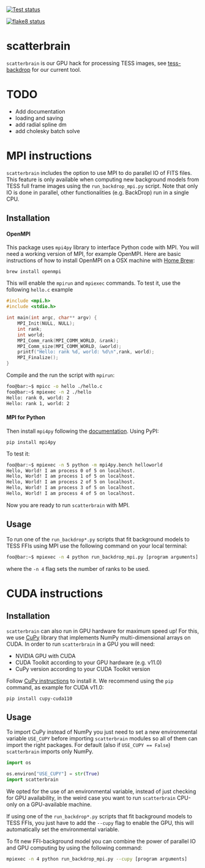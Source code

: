<a href="https://github.com/christinahedges/scatterbrain/workflows/tests.yml"><img src="https://github.com/christinahedges/scatterbrain/workflows/pytest/badge.svg" alt="Test status"/></a>

<a href="https://github.com/christinahedges/scatterbrain/workflows/flake8.yml"><img src="https://github.com/christinahedges/scatterbrain/workflows/flake8/badge.svg" alt="flake8 status"/></a>

# scatterbrain

`scatterbrain` is our GPU hack for processing TESS images, see [tess-backdrop](https://ssdatalab.github.io/tess-backdrop/) for our current tool.

# TODO

* Add documentation
* loading and saving
* add radial spline dm
* add cholesky batch solve

# MPI instructions

`scatterbrain` includes the option to use MPI to do parallel IO of FITS files. This feature is only available when computing new background models from TESS full frame images using the `run_backdrop_mpi.py` script. Note that only IO is done in parallel, other functionalities (e.g. BackDrop) run in a single CPU.

## Installation

#### OpenMPI
This package uses `mpi4py` library to interface Python code with MPI. You will need a working version of MPI, for example OpenMPI. Here are basic instructions of how to install OpenMPI on a OSX machine with [Home Brew](https://formulae.brew.sh/formula/open-mpi):

```
brew install openmpi
```
This will enable the `mpirun` and `mpiexec` commands. To test it, use the following `hello.c` example

```c
#include <mpi.h>
#include <stdio.h>

int main(int argc, char** argv) {
    MPI_Init(NULL, NULL);
    int rank;
    int world;
    MPI_Comm_rank(MPI_COMM_WORLD, &rank);
    MPI_Comm_size(MPI_COMM_WORLD, &world);
    printf("Hello: rank %d, world: %d\n",rank, world);
    MPI_Finalize();
}
```
Compile and the run the script with `mpirun`:

```sh
foo@bar:~$ mpicc -o hello ./hello.c
foo@bar:~$ mpiexec -n 2 ./hello
Hello: rank 0, world: 2
Hello: rank 1, world: 2
```

#### MPI for Python

Then install `mpi4py` following the [documentation](https://mpi4py.readthedocs.io/en/stable/install.html). Using PyPI:

```
pip install mpi4py
```
To test it:

```sh
foo@bar:~$ mpiexec -n 5 python -m mpi4py.bench helloworld
Hello, World! I am process 0 of 5 on localhost.
Hello, World! I am process 1 of 5 on localhost.
Hello, World! I am process 2 of 5 on localhost.
Hello, World! I am process 3 of 5 on localhost.
Hello, World! I am process 4 of 5 on localhost.
```

Now you are ready to run `scatterbrain` with MPI.

## Usage

To run one of the `run_backdrop*.py` scripts that fit background models to TESS FFIs using MPI use the following command on your local terminal:

```sh
foo@bar:~$ mpiexec -n 4 python run_backdrop_mpi.py [program arguments]
```
where the `-n 4` flag sets the number of ranks to be used.

# CUDA instructions

## Installation
`scatterbrain` can also run in GPU hardware for maximum speed up! For this, we use [CuPy](https://docs.cupy.dev/en/stable/) library that implements NumPy multi-dimensional arrays on CUDA.
In order to run `scatterbrain` in a GPU you will need:
  * NVIDIA GPU with CUDA
  * CUDA Toolkit according to your GPU hardware (e.g. v11.0)
  * CuPy version according to your CUDA Toolkit version

Follow [CuPy instructions](https://docs.cupy.dev/en/stable/install.html) to install it.
We recommend using the `pip` command, as example for CUDA v11.0:

```
pip install cupy-cuda110
```

## Usage

To import CuPy instead of NumPy you just need to set a new environmental variable `USE_CUPY` before importing `scatterbrain` modules so all of them can import the right packages. For default (also if `USE_CUPY == False`) `scatterbrain` imports only NumPy.

```python
import os

os.environ["USE_CUPY"] = str(True)
import scatterbrain
```

We opted for the use of an environmental variable, instead of just checking for GPU availability, in the weird case you want to run `scatterbrain` CPU-only on a GPU-available machine.

If using one of the `run_backdrop*.py` scripts that fit background models to TESS FFIs, you just have to add the `--cupy` flag to enable the GPU, this will automatically set the environmental variable.

To fit new FFI-background model you can combine the power of parallel IO and GPU computing by using the following command:

```sh
mpiexec -n 4 python run_backdrop_mpi.py --cupy [program arguments]
```
